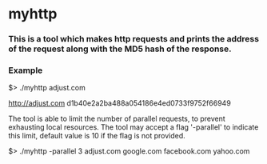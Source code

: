# myhttp
### This is a tool which makes http requests and prints the address of the request along with the MD5 hash of the response.

### Example
$> ./myhttp adjust.com

http://adjust.com d1b40e2a2ba488a054186e4ed0733f9752f66949


The tool is able to limit the number of parallel requests, to prevent exhausting local resources.
The tool may accept a flag '-parallel' to indicate this limit, default value is 10 if the flag is not provided.

$> ./myhttp -parallel 3 adjust.com google.com facebook.com yahoo.com